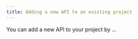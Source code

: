 ```yaml
---
title: Adding a new API to an existing project
---
```

You can add a new API to your project by ...
